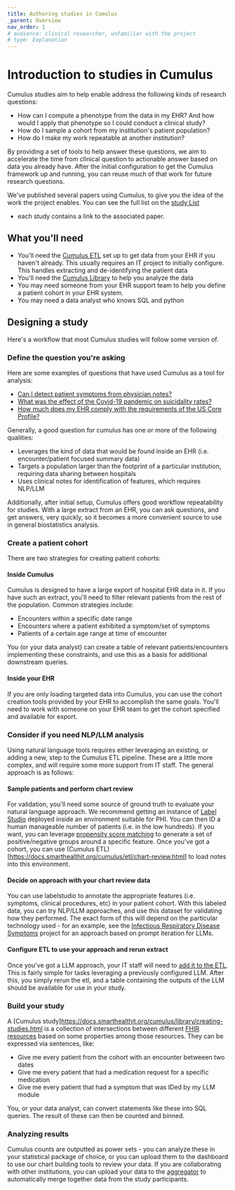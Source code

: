 ```yaml
---
title: Authoring studies in Cumulus
_parent: Overview
nav_order: 1
# audience: clinical researcher, unfamiliar with the project
# type: Explanation
---
```

# Introduction to studies in Cumulus

Cumulus studies aim to help enable address the following kinds of research
questions:

- How can I compute a phenotype from the data in my EHR? And how would I apply
that phenotype so I could conduct a clinical study?
- How do I sample a cohort from my institution's patient population?
- How do I make my work repeatable at another institution?

By providing a set of tools to help answer these questions, we aim to
accelerate the time from clinical question to actionable answer based on data
you already have. After the initial configuration to get the Cumulus framework
up and running, you can reuse much of that work for future research questions.

We've published several papers using Cumulus, to give you the idea of the work
the project enables. You can see the full list on the 
[study List](https://docs.smarthealthit.org/cumulus/library/study-list.html)
- each study contains a link to the associated paper.

## What you'll need

- You'll need the
[Cumulus ETL](https://docs.smarthealthit.org/cumulus/etl/)
set up to get data from your EHR if you haven't already. This usually requires
an IT project to initially configure. This handles extracting and de-identifying
the patient data
- You'll need the
[Cumulus Library](https://docs.smarthealthit.org/cumulus/library/)
to help you analyze the data
- You may need someone from your EHR support team to help you define a
patient cohort in your EHR system.
- You may need a data analyst who knows SQL and python

## Designing a study

Here's a workflow that most Cumulus studies will follow some version of.

### Define the question you're asking

Here are some examples of questions that have used Cumulus as a tool for analysis:

- [Can I detect patient symptoms from physician notes?](https://github.com/smart-on-fhir/cumulus-library-covid)
- [What was the effect of the Covid-19 pandemic on suicidality rates?](https://github.com/smart-on-fhir/cumulus-library-suicidality-los)
- [How much does my EHR comply with the requirements of the US Core Profile?](https://github.com/smart-on-fhir/cumulus-library-data-metrics/)

Generally, a good question for cumulus has one or more of the following qualities:

- Leverages the kind of data that would be found inside an EHR (i.e. encounter/patient
focused summary data)
- Targets a population larger than the footprint of a particular institution, requiring
data sharing between hospitals
- Uses clinical notes for identification of features, which requires NLP/LLM

Additionally, after initial setup, Cumulus offers good workflow repeatability for
studies. With a large extract from an EHR, you can ask questions, and get answers,
very quickly, so it becomes a more convenient source to use in general biostatistics
analysis.


### Create a patient cohort

There are two strategies for creating patient cohorts:

#### Inside Cumulus

Cumulus is designed to have a large export of hospital EHR data in it. If you
have such an extract, you'll need to filter relevant patients from the rest of
the population. Common strategies include:
- Encounters within a specific date range
- Encounters where a patient exhibited a symptom/set of symptoms
- Patients of a certain age range at time of encounter

You (or your data analyst) can create a table of relevant patients/encounters
implementing these constraints, and use this as a basis for additional downstream
queries.

#### Inside your EHR

If you are only loading targeted data into Cumulus, you can use the cohort creation
tools provided by your EHR to accomplish the same goals. You'll need to work with someone
on your EHR team to get the cohort specified and available for export.

### Consider if you need NLP/LLM analysis

Using natural language tools requires either leveraging an existing, or adding a new,
step to the Cumulus ETL pipeline. These are a little more complex, and will require some
more support from IT staff. The general approach is as follows:

#### Sample patients and perform chart review

For validation, you'll need some source of ground truth to evaluate your natural
language approach. We recommend getting an instance of 
[Label Studio](https://labelstud.io/)
deployed inside an environment suitable for PHI. You can then ID a human manageable
number of patients (i.e. in the low hundreds). If you want, you can leverage
[propensity score matching](https://docs.smarthealthit.org/cumulus/library/statistics/propensity-score-matching.html)
to generate a set of positive/negative groups around a specific feature.
Once you've got a cohort, you can use
(Cumulus ETL)[https://docs.smarthealthit.org/cumulus/etl/chart-review.html]
to load notes into this environment. 

#### Decide on approach with your chart review data

You can use labelstudio to annotate the appropriate features (i.e. symptoms, 
clinical procedures, etc) in your patient cohort. With this labeled data, you
can try NLP/LLM approaches, and use this dataset for validating how they
performed. The exact form of this will depend on the particular technology used - 
for an example, see the 
[Infectious Respiratory Disease Symptoms](https://github.com/smart-on-fhir/infectious-symptoms-llm-study)
project for an approach based on prompt iteration for LLMs.

#### Configure ETL to use your approach and rerun extract

Once you've got a LLM approach, your IT staff will need to 
[add it to the ETL](https://docs.smarthealthit.org/cumulus/etl/nlp.html).
This is fairly simple for tasks leveraging a previously configured LLM.
After this, you simply rerun the etl, and a table containing the outputs
of the LLM should be available for use in your study.

### Build your study

A 
[Cumulus study]https://docs.smarthealthit.org/cumulus/library/creating-studies.html
is a collection of intersections between different 
[FHIR resources](https://docs.smarthealthit.org/cumulus/resources.html)
based on some properties among those resources. They can be expressed
via sentences, like:
- Give me every patient from the cohort with an encounter betweeen two dates
- Give me every patient that had a medication request for a specific medication
- Give me every patient that had a symptom that was IDed by my LLM module

You, or your data analyst, can convert statements like these into SQL queries.
The result of these can then be counted and binned.

### Analyzing results

Cumulus counts are outputted as power sets - you can analyze these in your
statistical package of choice, or you can upload them to the
dashboard
to use our chart building tools to review your data. If you are collaborating
with other institutions, you can upload your data to the
[aggregator](https://docs.smarthealthit.org/cumulus/aggregator/integration.html)
to automatically merge together data from the study participants.
